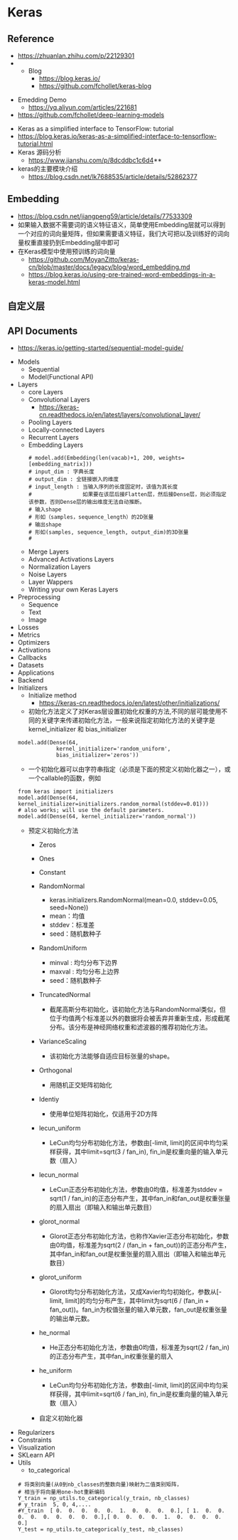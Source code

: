 # Keras
## Reference
- https://zhuanlan.zhihu.com/p/22129301
- - Blog
	- https://blog.keras.io/
	- https://github.com/fchollet/keras-blog

+ Emedding Demo
	- https://yq.aliyun.com/articles/221681
+ https://github.com/fchollet/deep-learning-models
- Keras as a simplified interface to TensorFlow: tutorial
- https://blog.keras.io/keras-as-a-simplified-interface-to-tensorflow-tutorial.html
- Keras 源码分析
	- https://www.jianshu.com/p/8dcddbc1c6d4**
- keras的主要模块介绍
	- https://blog.csdn.net/lk7688535/article/details/52862377
## Embedding
+ https://blog.csdn.net/jiangpeng59/article/details/77533309
+ 如果输入数据不需要词的语义特征语义，简单使用Embedding层就可以得到一个对应的词向量矩阵，但如果需要语义特征，我们大可把以及训练好的词向量权重直接扔到Embedding层中即可
+ 在Keras模型中使用预训练的词向量
	+ https://github.com/MoyanZitto/keras-cn/blob/master/docs/legacy/blog/word_embedding.md
	+ https://blog.keras.io/using-pre-trained-word-embeddings-in-a-keras-model.html


## 自定义层

## API Documents
- https://keras.io/getting-started/sequential-model-guide/

+ Models
	+ Sequential
	+ Model(Functional API)
+ Layers
	+ core Layers
	+ Convolutional Layers
		+ https://keras-cn.readthedocs.io/en/latest/layers/convolutional_layer/
	+ Pooling Layers
    + Locally-connected Layers
    + Recurrent Layers
    + Embedding Layers
    	```
        # model.add(Embedding(len(vacab)+1, 200, weights=[embedding_matrix]))
        # input_dim : 字典长度
        # output_dim : 全链接嵌入的维度
        # input_length : 当输入序列的长度固定时，该值为其长度
        #                如果要在该层后接Flatten层，然后接Dense层，则必须指定该参数，否则Dense层的输出维度无法自动推断。
        # 输入shape
        # 形如（samples，sequence_length）的2D张量
        # 输出shape
        # 形如(samples, sequence_length, output_dim)的3D张量
        #
    	```
    + Merge Layers
    + Advanced Activations Layers
    +  Normalization Layers
    +  Noise Layers
    +  Layer Wappers
    +  Writing your own Keras Layers
+ Preprocessing
	 + Sequence
	 + Text
     + Image
+ Losses
+ Metrics
+ Optimizers
+ Activations
+ Callbacks
+ Datasets
+ Applications
+ Backend
+ Initializers
	+ Initialize method
		+ https://keras-cn.readthedocs.io/en/latest/other/initializations/
	+ 初始化方法定义了对Keras层设置初始化权重的方法,不同的层可能使用不同的关键字来传递初始化方法，一般来说指定初始化方法的关键字是kernel_initializer 和 bias_initializer
	```
    model.add(Dense(64,
                kernel_initializer='random_uniform',
                bias_initializer='zeros'))
    ```
	+ 一个初始化器可以由字符串指定（必须是下面的预定义初始化器之一），或一个callable的函数，例如
	```
    from keras import initializers
	model.add(Dense(64, kernel_initializer=initializers.random_normal(stddev=0.01)))
	# also works; will use the default parameters.
	model.add(Dense(64, kernel_initializer='random_normal'))
	```
    + 预定义初始化方法
    	+ Zeros
    	+ Ones
    	+ Constant
    	+ RandomNormal
    		+ keras.initializers.RandomNormal(mean=0.0, stddev=0.05, seed=None))
    		+ mean：均值
			+ stddev：标准差
			+ seed：随机数种子
		+ RandomUniform
			+ minval : 均匀分布下边界
			+ maxval : 均匀分布上边界
			+ seed：随机数种子
		+ TruncatedNormal
			+ 截尾高斯分布初始化，该初始化方法与RandomNormal类似，但位于均值两个标准差以外的数据将会被丢弃并重新生成，形成截尾分布。该分布是神经网络权重和滤波器的推荐初始化方法。
		+ VarianceScaling
			+ 该初始化方法能够自适应目标张量的shape。
		+ Orthogonal
			+ 用随机正交矩阵初始化
		+ Identiy
			+ 使用单位矩阵初始化，仅适用于2D方阵
		+ lecun_uniform
			+ LeCun均匀分布初始化方法，参数由[-limit, limit]的区间中均匀采样获得，其中limit=sqrt(3 / fan_in), fin_in是权重向量的输入单元数（扇入）

		+ lecun_normal
			+ LeCun正态分布初始化方法，参数由0均值，标准差为stddev = sqrt(1 / fan_in)的正态分布产生，其中fan_in和fan_out是权重张量的扇入扇出（即输入和输出单元数目）
		+ glorot_normal
			+ Glorot正态分布初始化方法，也称作Xavier正态分布初始化，参数由0均值，标准差为sqrt(2 / (fan_in + fan_out))的正态分布产生，其中fan_in和fan_out是权重张量的扇入扇出（即输入和输出单元数目）
		+ glorot_uniform
			+ Glorot均匀分布初始化方法，又成Xavier均匀初始化，参数从[-limit, limit]的均匀分布产生，其中limit为sqrt(6 / (fan_in + fan_out))。fan_in为权值张量的输入单元数，fan_out是权重张量的输出单元数。
		+ he_normal
			+ He正态分布初始化方法，参数由0均值，标准差为sqrt(2 / fan_in) 的正态分布产生，其中fan_in权重张量的扇入
		+ he_uniform
			+ LeCun均匀分布初始化方法，参数由[-limit, limit]的区间中均匀采样获得，其中limit=sqrt(6 / fan_in), fin_in是权重向量的输入单元数（扇入）
		+ 自定义初始化器
+ Regularizers
+ Constraints
+ Visualization
+ SKLearn API
+ Utils
	+ to_categorical
	```
	# 将类别向量(从0到nb_classes的整数向量)映射为二值类别矩阵，
	# 相当于将向量用one-hot重新编码
	Y_train = np_utils.to_categorical(y_train, nb_classes) 
	# y_train  5, 0, 4,.... 
	#Y_train  [ 0.  0.  0.  0.  0.  1.  0.  0.  0.  0.], [ 1.  0.  0.  0.  0.  0.  0.  0.  0.  0.],[ 0.  0.  0.  0.  1.  0.  0.  0.  0.  0.]
	Y_test = np_utils.to_categorical(y_test, nb_classes) 
   ```
